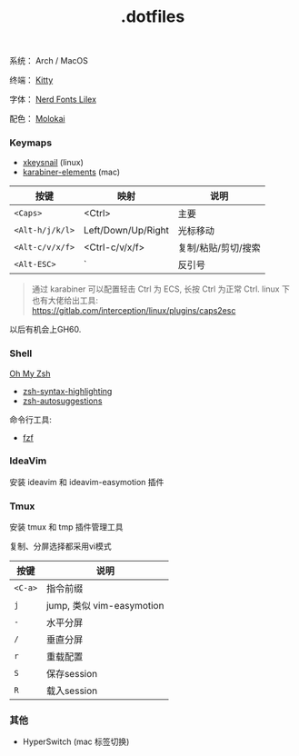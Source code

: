 <div align="center">
    <h1>.dotfiles</h1>
    <br />
</div>

系统： Arch / MacOS

终端： [Kitty](https://github.com/kovidgoyal/kitty)

字体： [Nerd Fonts Lilex](https://github.com/ryanoasis/nerd-fonts/tree/master/patched-fonts/Lilex)

配色： [Molokai](https://github.com/tomasr/molokai)

### Keymaps

- [xkeysnail](https://github.com/mooz/xkeysnail) (linux)
- [karabiner-elements](https://github.com/pqrs-org/Karabiner-Elements) (mac)

按键            | 映射               | 说明
--              | --                 | --
`<Caps>`        | \<Ctrl>             | 主要
`<Alt-h/j/k/l>` | Left/Down/Up/Right | 光标移动
`<Alt-c/v/x/f>` | <Ctrl-c/v/x/f>     | 复制/粘贴/剪切/搜索
`<Alt-ESC>`     | `                  | 反引号

> 通过 karabiner 可以配置轻击 Ctrl 为 ECS, 长按 Ctrl 为正常 Ctrl.
> linux 下也有大佬给出工具: <https://gitlab.com/interception/linux/plugins/caps2esc>

以后有机会上GH60.

### Shell

[Oh My Zsh](http://github.com/ohmyzsh/ohmyzsh)

- [zsh-syntax-highlighting](https://github.com/zsh-users/zsh-syntax-highlighting)
- [zsh-autosuggestions](https://github.com/zsh-users/zsh-autosuggestions)

命令行工具:

- [fzf](https://github.com/junegunn/fzf)

### IdeaVim

安装 ideavim 和 ideavim-easymotion 插件

### Tmux

安装 tmux 和 tmp 插件管理工具

复制、分屏选择都采用vi模式

按键    | 说明
--      | --
`<C-a>` | 指令前缀
`j`     | jump, 类似 vim-easymotion
`-`     | 水平分屏
`/`     | 垂直分屏
`r`     | 重载配置
`S`     | 保存session
`R`     | 载入session

### 其他

- HyperSwitch (mac 标签切换)
